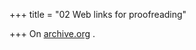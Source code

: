 +++
title = "02 Web links for proofreading"

+++
On [archive.org](https://archive.org/details/in.ernet.dli.2015.42892) .


